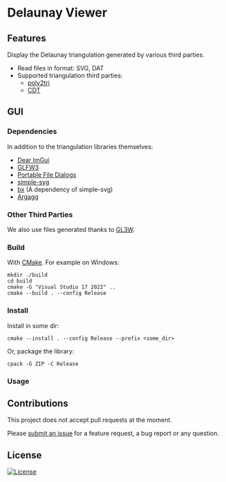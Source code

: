 Delaunay Viewer
===============

## Features

Display the Delaunay triangulation generated by various third parties.

* Read files in format: SVG, DAT
* Supported triangulation third parties:
    * [poly2tri](https://github.com/jhasse/poly2tri)
    * [CDT](https://github.com/artem-ogre/CDT)

## GUI

### Dependencies

In addition to the triangulation libraries themselves:

* [Dear ImGui](https://github.com/ocornut/imgui)
* [GLFW3](http://glfw.sf.net)
* [Portable File Dialogs](https://github.com/samhocevar/portable-file-dialogs)
* [simple-svg](https://github.com/jdryg/simple-svg)
* [bx](https://github.com/bkaradzic/bx) (A dependency of simple-svg)
* [Argagg](https://github.com/vietjtnguyen/argagg)

### Other Third Parties

We also use files generated thanks to [GL3W](src/gui/gl3w/README.md).

### Build

With [CMake](https://cmake.org/download/). For example on Windows:

```
mkdir ./build
cd build
cmake -G "Visual Studio 17 2022" ..
cmake --build . --config Release
```

### Install

Install in some dir:

```
cmake --install . --config Release --prefix <some_dir>
```

Or, package the library:

```
cpack -G ZIP -C Release
```

### Usage

## Contributions

This project does not accept pull requests at the moment.

Please [submit an issue](https://github.com/pierre-dejoue/delaunay-viewer/issues/new) for a feature request, a bug report or any question.

## License

[![License](http://img.shields.io/:license-mit-blue.svg?style=flat-square)](./LICENSE)
